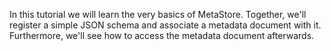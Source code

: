 In this tutorial we will learn the very basics of MetaStore. Together, we'll register
a simple JSON schema and associate a metadata document with it. Furthermore, we'll see 
how to access the metadata document afterwards.